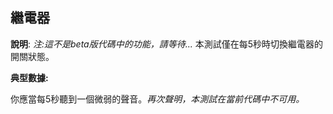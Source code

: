 ## 繼電器 ##

**說明**: _注:這不是beta版代碼中的功能，請等待..._ 本測試僅在每5秒時切換繼電器的開關狀態。

**典型數據:**

你應當每5秒聽到一個微弱的聲音。_再次聲明，本測試在當前代碼中不可用。_
